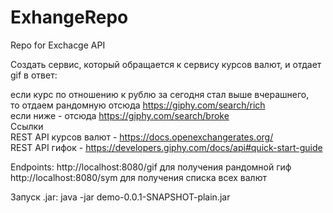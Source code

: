 # ExhangeRepo
Repo for Exchacge API

Создать сервис, который обращается к сервису курсов валют, и отдает gif в ответ:  

если курс по отношению к рублю за сегодня стал выше вчерашнего,  
то отдаем рандомную отсюда https://giphy.com/search/rich  
если ниже - отсюда https://giphy.com/search/broke  
Ссылки  
REST API курсов валют - https://docs.openexchangerates.org/  
REST API гифок - https://developers.giphy.com/docs/api#quick-start-guide  

Endpoints:
http://localhost:8080/gif для получения рандомной гиф
http://localhost:8080/sym для получения списка всех валют

Запуск .jar:  java -jar demo-0.0.1-SNAPSHOT-plain.jar
